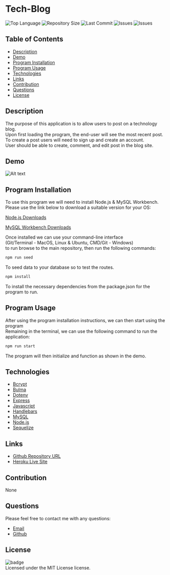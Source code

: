# Tech-Blog
![Top Language](https://img.shields.io/github/languages/top/Kpetiote/Tech-Blog)
![Repository Size](https://img.shields.io/github/repo-size/Kpetiote/Tech-Blog)
![Last Commit](https://img.shields.io/github/last-commit/Kpetiote/Tech-Blog)
![Issues](https://img.shields.io/github/issues/Kpetiote/Tech-Blog)
![Issues](https://img.shields.io/github/issues/Kpetiote/Tech-Blog)

## Table of Contents
* [Description](#description)
* [Demo](#demo)
* [Program Installation](#program-installation)
* [Program Usage](#program-usage)
* [Technologies](#technologies)
* [Links](#links)
* [Contribution](#contribution)
* [Questions](#questions)
* [License](#license)

## Description
The purpose of this application is to allow users to post on a technology blog.\
Upon first loading the program, the end-user will see the most recent post.\
To create a post users will need to sign up and create an account.\
User should be able to create, comment, and edit post in the blog site.

## Demo
![Alt text](./assets/images/Tech-Blog.png "Tech-Blog")

## Program Installation
To use this program we will need to install Node.js & MySQL Workbench.\
Please use the link below to download a suitable version for your OS:

[Node.js Downloads](https://nodejs.org/en/download/)

[MySQL Workbench Downloads](https://dev.mysql.com/downloads/workbench/)

Once installed we can use your command-line interface\
(Git/Terminal - MacOS, Linux & Ubuntu, CMD/Git - Windows)\
to run browse to the main repository, then run the following commands:

```bash
npm run seed
```

To seed data to your database so to test the routes.

```bash
npm install
```

To install the necessary dependencies from the package.json for the program to run.

## Program Usage
After using the program installation instructions, we can then start using the program\
Remaining in the terminal, we can use the following command to run the application:

```bash
npm run start
```

The program will then initialize and function as shown in the demo.

## Technologies
- [Bcrypt](https://www.npmjs.com/package/bcrypt)
- [Bulma](https://bulma.io/)
- [Dotenv](https://www.npmjs.com/package/dotenv)
- [Express](https://www.npmjs.com/package/express)
- [Javascript](https://www.javascript.com/)
- [Handlebars](https://www.npmjs.com/package/express-handlebars)
- [MySQL](https://www.mysql.com/)
- [Node.js](https://nodejs.org/en/about/)
- [Sequelize](https://sequelize.org/)

## Links
- [Github Repository URL](https://github.com/Kpetiote/Tech-Blog)
- [Heroku Live Site](https://kenpet-tech-blog.herokuapp.com/)
## Contribution
None

## Questions
Please feel free to contact me with any questions:
- [Email](mailto:kenneth.petiote@gmail.com)
- [Github](https://github.com/Kpetiote)

## License
![badge](https://img.shields.io/badge/license-MIT-yellow)
<br />
Licensed under the MIT License license. 